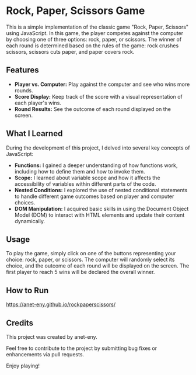 # Rock, Paper, Scissors Game

This is a simple implementation of the classic game "Rock, Paper, Scissors" using JavaScript. In this game, the player competes against the computer by choosing one of three options: rock, paper, or scissors. The winner of each round is determined based on the rules of the game: rock crushes scissors, scissors cuts paper, and paper covers rock.

## Features

- **Player vs. Computer:** Play against the computer and see who wins more rounds.
- **Score Display:** Keep track of the score with a visual representation of each player's wins.
- **Round Results:** See the outcome of each round displayed on the screen.

## What I Learned

During the development of this project, I delved into several key concepts of JavaScript:

- **Functions:** I gained a deeper understanding of how functions work, including how to define them and how to invoke them.
- **Scope:** I learned about variable scope and how it affects the accessibility of variables within different parts of the code.
- **Nested Conditions:** I explored the use of nested conditional statements to handle different game outcomes based on player and computer choices.
- **DOM Manipulation:** I acquired basic skills in using the Document Object Model (DOM) to interact with HTML elements and update their content dynamically.

## Usage

To play the game, simply click on one of the buttons representing your choice: rock, paper, or scissors. The computer will randomly select its choice, and the outcome of each round will be displayed on the screen. The first player to reach 5 wins will be declared the overall winner.

## How to Run

https://anet-eny.github.io/rockpaperscissors/

## Credits

This project was created by anet-eny.

Feel free to contribute to the project by submitting bug fixes or enhancements via pull requests.

Enjoy playing!
